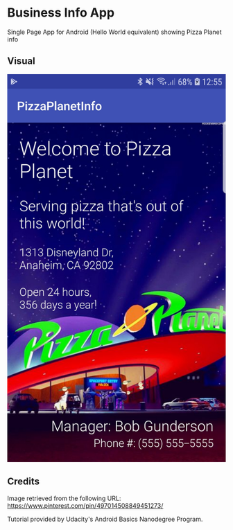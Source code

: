 # Business Info App
Single Page App for Android (Hello World equivalent) showing Pizza Planet info

## Visual
![pizza planet image](pizza-planet-SS1.jpg)

## Credits
Image retrieved from the following URL: https://www.pinterest.com/pin/497014508849451273/

Tutorial provided by Udacity's Android Basics Nanodegree Program.